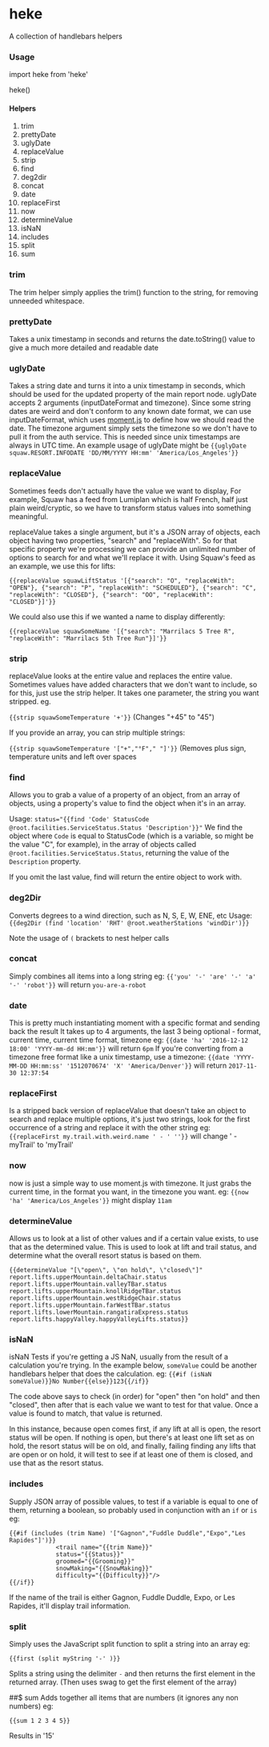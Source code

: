 # heke
A collection of handlebars helpers

### Usage

import heke from 'heke'

heke()


#### Helpers

1. trim
2. prettyDate
3. uglyDate
4. replaceValue
5. strip
6. find
7. deg2dir
8. concat
9. date
10. replaceFirst
11. now
12. determineValue
13. isNaN
14. includes
15. split
16. sum

### trim
The trim helper simply applies the trim() function to the string, for removing unneeded whitespace.

### prettyDate 
Takes a unix timestamp in seconds and returns the date.toString() value to give a much more detailed and readable date

### uglyDate 
Takes a string date and turns it into a unix timestamp in seconds, which should be used for the updated property of the main report node. uglyDate accepts 2 arguments (inputDateFormat and timezone). Since some string dates are weird and don't conform to any known date format, we can use inputDateFormat, which uses [moment.js](http://momentjs.com/) to define how we should read the date. The timezone argument simply sets the timezone so we don't have to pull it from the auth service. This is needed since unix timestamps are always in UTC time. An example usage of uglyDate might be ```{{uglyDate squaw.RESORT.INFODATE 'DD/MM/YYYY HH:mm' 'America/Los_Angeles'}}```

### replaceValue
Sometimes feeds don't actually have the value we want to display, For example, Squaw has a feed from Lumiplan which is half French, half just plain weird/cryptic, so we have to transform status values into something meaningful.

replaceValue takes a single argument, but it's a JSON array of objects, each object having two properties, "search" and "replaceWith". So for that specific property we're processing we can provide an unlimited number of options to search for and what we'll replace it with.
Using Squaw's feed as an example, we use this for lifts:

```{{replaceValue squawLiftStatus '[{"search": "O", "replaceWith": "OPEN"}, {"search": "P", "replaceWith": "SCHEDULED"}, {"search": "C", "replaceWith": "CLOSED"}, {"search": "OO", "replaceWith": "CLOSED"}]'}}```

We could also use this if we wanted a name to display differently: 

```{{replaceValue squawSomeName '[{"search": "Marrilacs 5 Tree R", "replaceWith": "Marrilacs 5th Tree Run"}]'}}```

### strip

replaceValue looks at the entire value and replaces the entire value. Sometimes values have added characters that we don't want to include, so for this, just use the strip helper. It takes one parameter, the string you want stripped. eg.

```{{strip squawSomeTemperature '+'}}``` (Changes "+45" to "45")

If you provide an array, you can strip multiple strings:


```{{strip squawSomeTemperature '["+","°F"," "]'}}``` (Removes plus sign, temperature units and left over spaces

### find 

Allows you to grab a value of a property of an object, from an array of objects, using a property's value to find the object when it's in an array.

Usage: ```status="{{find 'Code' StatusCode @root.facilities.ServiceStatus.Status 'Description'}}"```
We find the object where `Code` is equal to StatusCode (which is a variable, so might be the value "C", for example), in the array of objects called `@root.facilities.ServiceStatus.Status`, returning the value of the `Description` property.

If you omit the last value, find will return the entire object to work with.

### deg2Dir

Converts degrees to a wind direction, such as N, S, E, W, ENE, etc
Usage: ```{{deg2Dir (find 'location' 'RHT' @root.weatherStations 'windDir')}}```

Note the usage of `(` brackets to nest helper calls

### concat

Simply combines all items into a long string
eg: ```{{'you' '-' 'are' '-' 'a' '-' 'robot'}}``` will return `you-are-a-robot`

### date

This is pretty much instantiating moment with a specific format and sending back the result
It takes up to 4 arguments, the last 3 being optional - format, current time, current time format, timezone
eg: ```{{date 'ha' '2016-12-12 18:00' 'YYYY-mm-dd HH:mm'}}``` will return `6pm`
If you're converting from a timezone free format like a unix timestamp, use a timezone:
```{{date 'YYYY-MM-DD HH:mm:ss' '1512070674' 'X' 'America/Denver'}}``` will return `2017-11-30 12:37:54`

### replaceFirst

Is a stripped back version of replaceValue that doesn't take an object to search and replace multiple options, it's just two strings, look for the first occurrence of a string and replace it with the other string
eg: ```{{replaceFirst my.trail.with.weird.name ' - ' ''}}``` will change ' - myTrail' to 'myTrail'


### now

now is just a simple way to use moment.js with timezone. It just grabs the current time, in the format you want, in the timezone you want. 
eg: ```{{now 'ha' 'America/Los_Angeles'}}``` might display `11am`


### determineValue
Allows us to look at a list of other values and if a certain value exists, to use that as the determined value. This is used to look at lift and trail status, and determine what the overall resort status is based on them.

```{{determineValue "[\"open\", \"on hold\", \"closed\"]" report.lifts.upperMountain.deltaChair.status report.lifts.upperMountain.valleyTBar.status report.lifts.upperMountain.knollRidgeTBar.status report.lifts.upperMountain.westRidgeChair.status report.lifts.upperMountain.farWestTBar.status report.lifts.lowerMountain.rangatiraExpress.status report.lifts.happyValley.happyValleyLifts.status}}```

### isNaN

isNaN Tests if you're getting a JS NaN, usually from the result of a calculation you're trying. In the example below, `someValue` could be another handlebars helper that does the calculation. 
eg: ```{{#if (isNaN someValue)}}No Number{{else}}123{{/if}}```

The code above says to check (in order) for "open" then "on hold" and then "closed", then after that is each value we want to test for that value. Once a value is found to match, that value is returned.

In this instance, because open comes first, if any lift at all is open, the resort status will be open. If nothing is open, but there's at least one lift set as on hold, the resort status will be on old, and finally, failing finding any lifts that are open or on hold, it will test to see if at least one of them is closed, and use that as the resort status.


### includes
Supply JSON array of possible values, to test if a variable is equal to one of them, returning a boolean, so probably used in conjunction with an `if` or `is`
eg: 
``` 
{{#if (includes (trim Name) '["Gagnon","Fuddle Duddle","Expo","Les Rapides"]')}}
             <trail name="{{trim Name}}"
             status="{{Status}}"
             groomed="{{Grooming}}"
             snowMaking="{{SnowMaking}}"
             difficulty="{{Difficulty}}"/>
{{/if}}
```
If the name of the trail is either Gagnon, Fuddle Duddle, Expo, or Les Rapides, it'll display trail information.


### split
Simply uses the JavaScript split function to split a string into an array
eg: 
``` 
{{first (split myString '-' )}}
```
Splits a string using the delimiter `-` and then returns the first element in the returned array. (Then uses swag to get the first element of the array)


##$ sum
Adds together all items that are numbers (it ignores any non numbers)
eg:
```
{{sum 1 2 3 4 5}}
```
Results in '15'